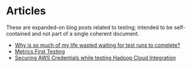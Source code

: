 # Articles

These are expanded-on blog posts related to testing; intended to be self-contained and not part of a single coherent document.

* [Why is so much of my life wasted waiting for test runs to complete?](waiting_for_tests.html)
* [Metrics First Testing](metrics_first_testing.html)
* [Securing AWS Credentials while testing Hadoop Cloud Integration](securing_hadoop_cloud_tests.md)

